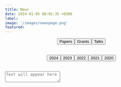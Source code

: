```yaml
---
title: News
date: 2024-01-05 08:01:35 +0300
label:
image: '/images/newspage.png'
featured:
---
```

<style>
  /* Styling for the text box */

  /* Styling for the buttons */
  .button-container {
    margin-bottom: 20px;
    display: flex;
    align-items: center;
    justify-content: center;
  }

  .but {
    padding: 6px 16px;
    margin: 4px 8px 4px 0;
    font-size: 12px;
    font-weight: 500;
    text-transform: capitalize;
    border-radius: 60px;
    color: var(--heading-font-color);
    transition: all 0.2s;
    background-color: var(--background-alt-color);
  }

  .button:hover {
    background-color: #0056b3;
    display: inline-flex;
    align-items: center;
    flex-wrap: wrap;
  }

  .textarea {
    overflow: auto;
    width: 100%;
    height: 300px;
    font-size: medium;
    overflow: auto;
  }

</style>

<body>

<!-- Button container -->
<div class="button-container">
  <!-- Button for Papers -->
  <button class = "tag-button" onclick="showPapers()">Papers</button>
  <!-- Button for Grants -->
  <button class = "tag-button" onclick="showGrants()">Grants</button>
  <!-- Button for Talks -->
  <button class = "tag-button" onclick="showTalks()">Talks</button><br>
</div>

<!-- Button container -->
<div class="button-container">
  
  <button class = "tag-button" onclick="show2024()">2024</button>
  <!-- Button for 2023 -->
  <button class = "tag-button" onclick="show2023()">2023</button>
  <!-- Button for 2022 -->
  <button class = "tag-button" onclick="show2022()">2022</button>
  <!-- Button for 2021 -->
  <button class = "tag-button" onclick="show2021()">2021</button>
  <!-- Button for 2020 -->
  <button class = "tag-button" onclick="show2020()">2020</button>

</div>
<!-- JavaScript functions to display category information -->
<script>
// Function to show Papers information
function showPapers() {
    var textBox = document.getElementById("output");
    var papersData = `December 2023-We published “From bench to bedside via bytes: multi-omic immunoprofiling and integration using machine learning and network approaches” in Human Vaccines and Immunotherapeutics.

December 2023-We contributed to “PRMT blockade induces defective DNA replication stress response and synergizes with PARP inhibition”, which was published in Cell Reports Medicine.

November 2023-We contributed to “SARS-CoV2 mRNA vaccines induce greater complement activation and decreased viremia and Nef antibodies in men with HIV-1”,which was published in The Journal of Infectious Diseases.

October 2023-We published “Cell Type-Specific Biomarkers of Systemic Sclerosis Disease Severity Capture Cell-Intrinsic and Cell-Extrinsic Circuits” in Arthritis & Rheumatology.

October 2023-We contributed to “Stability and heterogeneity in the antimicrobiota reactivity of human milk-derived immunoglobulin A”, which got published in the Journal of Experimental Medicine.

July 2023-We contributed to “The gut protist Tritrichomonas arnold restrains virus-mediated loss of oral tolerance by modulating dietary antigen-presenting dendritic cells”, which got published in Immunity.

June 2023-We published“Antibodies targeting conserved non-canonical antigens and endemic coronaviruses associate with favorable outcomes in severe COVID-19" in Cell Reports.

February 2023-We contributed to “High-dimensional proteomics identifies organ injury patterns associated with outcomes in human trauma”, which got published in the The Journal of Trauma and Acute Care Surgery.

April 2023-We contributed to “Antibodies against the Ebola virus soluble glycoprotein are associated with long-term vaccine-mediated protection of non-human primates”, which got published in the Cell Reports.

April 2023-We published a manuscript in Cell Reports Medicine demonstrating how integrating bulk RNA-seq data with protein networks can uncover signatures underlying rejection in pediatric liver transplantation.

May 2022-We found out that our NIAID Flu Systems Vaccinology R01 (Role: MPI, other PIs: Alcorn, Singh, Zimmerman) will be funded.

May 2022-We participated in a Pitt-Case Western CFAR application that was funded by NIAID Rustbelt (Role: c-I).

May 2022-We contributed to Autoreactive CD8+ T cells are restrained by an exhaustion-like program that is maintained by LAG3  which got published in the Nature Immunology.

April 2022-Our CIHR grant (Role: co-I, PI: Konvalinka) was funded).

April 2022-We published a manuscript in Cell Reports Medicine demonstrating how integrating bulk RNA-seq data with protein networks can uncover signatures underlying rejection in pediatric liver transplantation.

March 2022-Our DoD grant (Role: co-I, PIs: Lafyatis and Singh) looking at multi-omic signatures of scleroderma disease severity was funded.

March 2022- Our Essential Regression manuscript was published in Patterns.

October 2020-We published Mining for humoral correlates of HIV control and latent reservoir size in PLoS pathogens.

September 2020-We contributed to Extracellular Matrix Injury of Kidney Allografts in Antibody-Mediated Rejection: A Proteomics Study, which was published in the Journal of the American Society of Nephrology.

July 2020-We contributed to Glucosylation by the Legionella effector SetA promotes the nuclear localization of the transcription factor TFEB, which was published in Science.

July 2020-We published Mapping functional humoral correlates of protection against malaria challenge following RTS, S/AS01 vaccination in Science Translational Medicine.

May 2020-We contributed to Co-immunization of DNA and Protein in the Same Anatomical Sites Induces Superior Protective Immune Responses against SHIV Challenge, which was published in Cell Reports.

March 2020-We contributed to Latency reversal agents modulate HIV antigen processing and presentation to CD8 T cells, which was published in PLoS pathogens.

March 2020-We contributed to Epigenetic basis for monocyte dysfunction in patients with severe alcoholic hepatitis, which was published in the Journal of Hepatology.

February 2020-We published Antibody Fc Glycosylation Discriminates Between Latent and Active Tuberculosis in The Journal of Infectious Diseases.`;
    textBox.value = papersData;
}
//Function to show Grants information
function showGrants() {
    var textBox = document.getElementById("output");
    var grantsData = `October 2022-Jishnu is a Co-I at Systemic Sclerosis Center for Research and Translation which provides machine learning and network systems expertise to investigators working on SSc, SSc-ILD and SSc-PAH.

October 2022-Jishnu is a Co-I on the U01 Grant funded to characterize cell-intrinsic and cell-extrinsic signaling circuits in ocular disorders.

September 2022-Jishnu gave an invited talk at the Banff-CST Joint Transplant and Pathology Summit titled “Machine learning in clinical decision making in transplant biology”.

August 2022-Jishnu gave a talk at International Workshop on Scleroderma 2022 in Boston.

July 2022-Jishnu was invited to give a talk at ISMB 2022 on the topic “A network-based approach to identify expression modules underlying rejection in pediatric liver transplantation”.

July 2022-Scleroderma CDMRO Award was given to Jishnu (role: Co-I).

July 2022-The Philadelphia Enquirer covered our very recent publication on COVID-19.

July 2022-Our work got covered in Pittsburgh's Action 4 News "4 Your Health: Studying COVID-19 antibody patterns".

July 2022-Jishnu becomes a co-Director for the Systems Immunology Core (funded by NIAMS P50) which will perform machine learning and network systems analyses on multi-modal datasets in the context of SSc.

June 2022-Our paper Multi-Omic Admission-Based Prognostic Biomarkers Identified by Machine Learning Algorithms Predict Patient Recovery and 30>Day Survival in Trauma Patients got accepted in Metabolites

June 2022-Our paper High Dimensional Multi-omics Reveals Unique Characteristics of Early Plasma Administration in Polytrauma Patients with TBI got accepted in Annals of Surgery

June 2022-We published Antibodies targeting conserved non-canonical antigens and endemic coronaviruses associated with favorable outcomes in severe COVID-19 in Cell Press.

May 2022-We found out that our NIAID Flu Systems Vaccinology R01 (Role: MPI, other PIs: Alcorn, Singh, Zimmerman) will be funded.

May 2022-We participated in a Pitt-Case Western CFAR application that was funded by NIAID Rustbelt (Role: c-I).

May 2022-We contributed to Autoreactive CD8+ T cells are restrained by an exhaustion-like program that is maintained by LAG3  which got published in the Nature Immunology.

April 2022-Our CIHR grant (Role: co-I, PI: Konvalinka) was funded).

April 2022-We published a manuscript in Cell Reports Medicine demonstrating how integrating bulk RNA-seq data with protein networks can uncover signatures underlying rejection in pediatric liver transplantation.

March 2022-Our DoD grant (Role: co-I, PIs: Lafyatis and Singh) looking at multi-omic signatures of scleroderma disease severity was funded.

March 2022- Our Essential Regression manuscript was published in Patterns.`;
    textBox.value = grantsData;
}
// Function to show Talks information
function showTalks() {
    var textBox = document.getElementById("output");
    var talksData = `October 2023-Jishnu gave an invited talk at BMES 2023 on, "Elucidating humoral profiles associated with Schistosomiasis pathogenesis using interpretable machine learning".

October 2023-Jishnu gave an invited talk at BMES 2023 on, "Significant latent factor interaction discovery and exploration across biological domains".

August 2022-Jishnu gave a talk at International Workshop on Scleroderma 2022 in Boston.

July 2022-Jishnu was invited to give a talk at ISMB 2022 on the topic “A network-based approach to identify expression modules underlying rejection in pediatric liver transplantation”.

June 2021-An NIDDK dkNET New Investigator Pilot Program in Bioinformatics grant that we participated in has been funded (Role: co-I, PI: Joglekar).

June 2021-We contributed to Mechanisms of impaired lung development and ciliation in Mannosidase-1-alpha-2 (Man1a2) mutants in Frontiers in Physiology.

April 2021-Jishnu gave a talk at the 2021 Cold Spring Harbor Systems Immunology Meeting.

April 2021-A Department of Defense Idea Development Award grant that we participated in has been funded (Role: co-I, PI: Lafyatis).

March 2021-Jishnu gave a talk at the 2021 Cold Spring Harbor Networks Meeting.

January 2020-The Das Systems Immunology Lab is now supported by Center for Systems Immunology Startup Funds!

January 2020-The lab is now open! We look forward to exciting science in the future!`;
    textBox.value = talksData;
}
// Function to show 2024 information
function show2024() {
    var textBox = document.getElementById("output");
    var data2024 = `February 2024-We published “SLIDE: Significant Latent factor Interaction Discovery and Exploration across biological domains” in Nature Methods.`;
    textBox.value = data2024;
}
// Function to show 2023 information
function show2023() {
    var textBox = document.getElementById("output");
    var data2023 = `December 2023-We published “From bench to bedside via bytes: multi-omic immunoprofiling and integration using machine learning and network approaches” in Human Vaccines and Immunotherapeutics.

December 2023-We contributed to “PRMT blockade induces defective DNA replication stress response and synergizes with PARP inhibition”, which was published in Cell Reports Medicine.

November 2023-We contributed to “SARS-CoV2 mRNA vaccines induce greater complement activation and decreased viremia and Nef antibodies in men with HIV-1”,which was published in The Journal of Infectious Diseases.

October 2023-Jishnu gave an invited talk at BMES 2023 on, "Elucidating humoral profiles associated with Schistosomiasis pathogenesis using interpretable machine learning".

October 2023-Jishnu gave an invited talk at BMES 2023 on, "Significant latent factor interaction discovery and exploration across biological domains".

August 2023-We published “Cell Type-Specific Biomarkers of Systemic Sclerosis Disease Severity Capture Cell-Intrinsic and Cell-Extrinsic Circuits” in Arthritis & Rheumatology.

August 2023-We contributed to “Stability and heterogeneity in the antimicrobiota reactivity of human milk-derived immunoglobulin A”, which got published in the Journal of Experimental Medicine.

July 2023-We contributed to “The gut protist Tritrichomonas arnold restrains virus-mediated loss of oral tolerance by modulating dietary antigen-presenting dendritic cells”, which got published in Immunity.

June 2023-We published“Antibodies targeting conserved non-canonical antigens and endemic coronaviruses associate with favorable outcomes in severe COVID-19" in Cell Reports.

May 2023-Jishnu gave an invited talk at FASEB Autoimmunity 2023 on , "Multi-dimensional integration of protein interactomes with genomic and molecular data discover distinct RA endotypes".

March 2023-Jishnu gave an invited talk at Cold Spring Harbor Laboratory Network Biology Meeting 2023 on "Uncovering immunomodulatory molecular phenotypes in infectious disease using networks".

April 2023-Jishnu gave an invited talk at Cold Spring Harbor Laboratory Systems Immunology Meeting 2023 on "Multi-dimensional integration of protein interactomes with genomic and molecular data discovers distinct RA endotypes".

April 2023-We contributed to “Antibodies against the Ebola virus soluble glycoprotein are associated with long-term vaccine-mediated protection of non-human primates”, which got published in the Cell Reports.

February 2023-We contributed to “High-dimensional proteomics identifies organ injury patterns associated with outcomes in human trauma”, which got published in the The Journal of Trauma and Acute Care Surgery.`;
    textBox.value = data2023;
}
// Function to show 2022 information
function show2022() {
    var textBox = document.getElementById("output");
    var data2022 = `October 2022-Jishnu is a Co-I at Systemic Sclerosis Center for Research and Translation which provides machine learning and network systems expertise to investigators working on SSc, SSc-ILD and SSc-PAH.

October 2022-Jishnu is a Co-I on the U01 Grant funded to characterize cell-intrinsic and cell-extrinsic signaling circuits in ocular disorders.

September 2022-Jishnu gave an invited talk at the Banff-CST Joint Transplant and Pathology Summit titled “Machine learning in clinical decision making in transplant biology”.

August 2022-We published A supervised take on dimensionality reduction via hybrid subset selection in Patterns.

August 2022-Jishnu gave a talk at International Workshop on Scleroderma 2022 in Boston.

July 2022-Jishnu was invited to give a talk at ISMB 2022 on the topic “A network-based approach to identify expression modules underlying rejection in pediatric liver transplantation”.

July 2022-Scleroderma CDMRO Award was given to Jishnu (role: Co-I).

July 2022-The Philadelphia Enquirer covered our very recent publication on COVID-19.

July 2022-Our work got covered in Pittsburgh's Action 4 News "4 Your Health: Studying COVID-19 antibody patterns".

July 2022-Jishnu becomes a co-Director for the Systems Immunology Core (funded by NIAMS P50) which will perform machine learning and network systems analyses on multi-modal datasets in the context of SSc.

June 2022-Our paper Multi-Omic Admission-Based Prognostic Biomarkers Identified by Machine Learning Algorithms Predict Patient Recovery and 30>Day Survival in Trauma Patients got accepted in Metabolites

June 2022-Our paper High Dimensional Multi-omics Reveals Unique Characteristics of Early Plasma Administration in Polytrauma Patients with TBI got accepted in Annals of Surgery

June 2022-We published Antibodies targeting conserved non-canonical antigens and endemic coronaviruses associated with favorable outcomes in severe COVID-19 in Cell Press.

May 2022-We found out that our NIAID Flu Systems Vaccinology R01 (Role: MPI, other PIs: Alcorn, Singh, Zimmerman) will be funded.

May 2022-We participated in a Pitt-Case Western CFAR application that was funded by NIAID Rustbelt (Role: c-I).

May 2022-We contributed to Autoreactive CD8+ T cells are restrained by an exhaustion-like program that is maintained by LAG3  which got published in the Nature Immunology.

April 2022-Our CIHR grant (Role: co-I, PI: Konvalinka) was funded).

April 2022-We published a manuscript in Cell Reports Medicine demonstrating how integrating bulk RNA-seq data with protein networks can uncover signatures underlying rejection in pediatric liver transplantation.

March 2022-Our DoD grant (Role: co-I, PIs: Lafyatis and Singh) looking at multi-omic signatures of scleroderma disease severity was funded.

March 2022- Our Essential Regression manuscript was published in Patterns.`;
    textBox.value = data2022;
}
// Function to show 2021 information
function show2021() {
    var textBox = document.getElementById("output");
    var data2021 = `September 2021-A NIAID R01 we participated in (Role: co-I, PIs: Rinaldo and Mailliard) looking at COVID-19 vaccine responses in HIV individuals was funded.

September 2021-We received a 5-year NHGRI U01 1U01HG012041-01 (Role: MPI, Other PIs: Singh, Sahni)- Link on NIH Reporter.

August 2021-We received a 5-year NIAID New Innovator DP2 Award 1DP2AI164325-01 (Role: PI)- Link on NIH Reporter.

June 2021-An NIDDK dkNET New Investigator Pilot Program in Bioinformatics grant that we participated in has been funded (Role: co-I, PI: Joglekar).

June 2021-We contributed to Mechanisms of impaired lung development and ciliation in Mannosidase-1-alpha-2 (Man1a2) mutants in Frontiers in Physiology.

April 2021-Jishnu gave a talk at the 2021 Cold Spring Harbor Systems Immunology Meeting.

April 2021-A Department of Defense Idea Development Award grant that we participated in has been funded (Role: co-I, PI: Lafyatis).

March 2021-Jishnu gave a talk at the 2021 Cold Spring Harbor Networks Meeting.`;
    textBox.value = data2021;
}
// Function to show 2020 information
function show2020() {
    var textBox = document.getElementById("output");
    var data2020 = `October 2020-We published Mining for humoral correlates of HIV control and latent reservoir size in PLoS pathogens.

September 2020-We contributed to Extracellular Matrix Injury of Kidney Allografts in Antibody-Mediated Rejection: A Proteomics Study, which was published in the Journal of the American Society of Nephrology.

August 2020-We are now supported by a Collaborative Research Agreement with the University of Brussels Center for Research In Immunology (Role: PI)!

July 2020-We contributed to Glucosylation by the Legionella effector SetA promotes the nuclear localization of the transcription factor TFEB, which was published in Science.

July 2020-We published Mapping functional humoral correlates of protection against malaria challenge following RTS, S/AS01 vaccination in Science Translational Medicine.

June 2020-We received a pilot Covid-19 grant from the UPMC-ITTC (Role: PI)!

May 2020-We contributed to Co-immunization of DNA and Protein in the Same Anatomical Sites Induces Superior Protective Immune Responses against SHIV Challenge, which was published in Cell Reports.

March 2020-We contributed to Latency reversal agents modulate HIV antigen processing and presentation to CD8 T cells, which was published in PLoS pathogens.

March 2020-We contributed to Epigenetic basis for monocyte dysfunction in patients with severe alcoholic hepatitis, which was published in the Journal of Hepatology.

February 2020-We published Antibody Fc Glycosylation Discriminates Between Latent and Active Tuberculosis in The Journal of Infectious Diseases.

January 2020-The Das Systems Immunology Lab is now supported by Center for Systems Immunology Startup Funds!


    textBox.value = data2020;
}


</script>
<div class = "text-box">
<!-- Text box -->
<textarea readonly id="output" placeholder="Text will appear here"></textarea>

</div>
</body>

